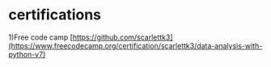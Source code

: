 # certifications

1)Free code camp
[https://github.com/scarlettk3](https://www.freecodecamp.org/certification/scarlettk3/data-analysis-with-python-v7)
